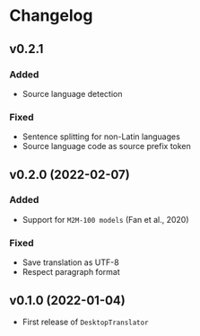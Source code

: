 # Changelog


## v0.2.1

### Added

- Source language detection

### Fixed

- Sentence splitting for non-Latin languages
- Source language code as source prefix token


## v0.2.0 (2022-02-07)

### Added

- Support for `M2M-100 models` (Fan et al., 2020)

### Fixed

- Save translation as UTF-8
- Respect paragraph format


## v0.1.0 (2022-01-04)

- First release of `DesktopTranslator`
